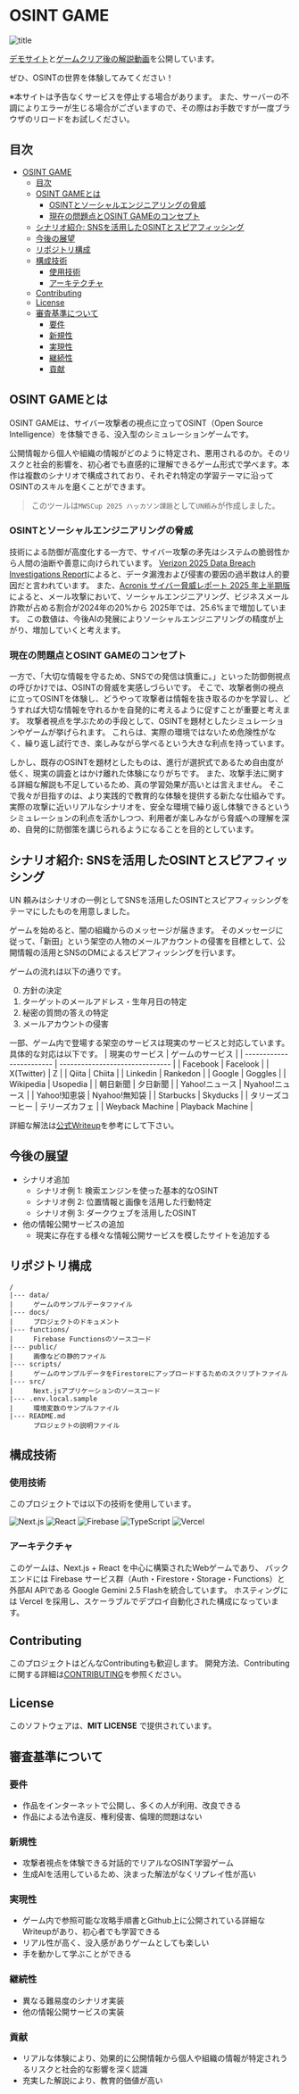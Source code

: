 # OSINT GAME
![title](./docs/img/title.png)

[デモサイト](https://osint-game.vercel.app/)と[ゲームクリア後の解説動画](https://youtu.be/DZABwppGMG8)を公開しています。

ぜひ、OSINTの世界を体験してみてください！

※本サイトは予告なくサービスを停止する場合があります。
また、サーバーの不調によりエラーが生じる場合がございますので、その際はお手数ですが一度ブラウザのリロードをお試しください。

## 目次
- [OSINT GAME](#osint-game)
  - [目次](#目次)
  - [OSINT GAMEとは](#osint-gameとは)
    - [OSINTとソーシャルエンジニアリングの脅威](#osintとソーシャルエンジニアリングの脅威)
    - [現在の問題点とOSINT GAMEのコンセプト](#現在の問題点とosint-gameのコンセプト)
  - [シナリオ紹介: SNSを活用したOSINTとスピアフィッシング](#シナリオ紹介-snsを活用したosintとスピアフィッシング)
  - [今後の展望](#今後の展望)
  - [リポジトリ構成](#リポジトリ構成)
  - [構成技術](#構成技術)
    - [使用技術](#使用技術)
    - [アーキテクチャ](#アーキテクチャ)
  - [Contributing](#contributing)
  - [License](#license)
  - [審査基準について](#審査基準について)
    - [要件](#要件)
    - [新規性](#新規性)
    - [実現性](#実現性)
    - [継続性](#継続性)
    - [貢献](#貢献)

## OSINT GAMEとは
OSINT GAMEは、サイバー攻撃者の視点に立ってOSINT（Open Source Intelligence）を体験できる、没入型のシミュレーションゲームです。

公開情報から個人や組織の情報がどのように特定され、悪用されるのか。そのリスクと社会的影響を、初心者でも直感的に理解できるゲーム形式で学べます。本作は複数のシナリオで構成されており、それぞれ特定の学習テーマに沿ってOSINTのスキルを磨くことができます。

> このツールは`MWSCup 2025 ハッカソン課題`として`UN頼み`が作成しました。

### OSINTとソーシャルエンジニアリングの脅威
技術による防御が高度化する一方で、サイバー攻撃の矛先はシステムの脆弱性から人間の油断や善意に向けられています。
[Verizon 2025 Data Breach Investigations Report](https://www.verizon.com/business/resources/infographics/2025-dbir-smb-snapshot.pdf)によると、データ漏洩および侵害の要因の過半数は人的要因だと言われています。
また、[Acronis サイバー脅威レポート 2025 年上半期版](https://www.acronis.com/ja-jp/resource-center/resource/acronis-cyberthreats-report-h1-2025/)によると、メール攻撃において、ソーシャルエンジニアリング、ビジネスメール詐欺が占める割合が2024年の20%から 2025年では、25.6%まで増加しています。
この数値は、今後AIの発展によりソーシャルエンジニアリングの精度が上がり、増加していくと考えます。

### 現在の問題点とOSINT GAMEのコンセプト
一方で、「大切な情報を守るため、SNSでの発信は慎重に。」といった防御側視点の呼びかけでは、OSINTの脅威を実感しづらいです。
そこで、攻撃者側の視点に立ってOSINTを体験し、どうやって攻撃者は情報を抜き取るのかを学習し、どうすれば大切な情報を守れるかを自発的に考えるように促すことが重要と考えます。
攻撃者視点を学ぶための手段として、OSINTを題材としたシミュレーションやゲームが挙げられます。
これらは、実際の環境ではないため危険性がなく、繰り返し試行でき、楽しみながら学べるという大きな利点を持っています。

しかし、既存のOSINTを題材としたものは、進行が選択式であるため自由度が低く、現実の調査とはかけ離れた体験になりがちです。
また、攻撃手法に関する詳細な解説も不足しているため、真の学習効果が高いとは言えません。
そこで我々が目指すのは、より実践的で教育的な体験を提供する新たな仕組みです。実際の攻撃に近いリアルなシナリオを、安全な環境で繰り返し体験できるというシミュレーションの利点を活かしつつ、利用者が楽しみながら脅威への理解を深め、自発的に防御策を講じられるようになることを目的としています。

## シナリオ紹介: SNSを活用したOSINTとスピアフィッシング
UN 頼みはシナリオの一例としてSNSを活用したOSINTとスピアフィッシングをテーマにしたものを用意しました。

ゲームを始めると、闇の組織からのメッセージが届きます。
そのメッセージに従って、「新田」という架空の人物のメールアカウントの侵害を目標として、公開情報の活用とSNSのDMによるスピアフィッシングを行います。

ゲームの流れは以下の通りです。

0. 方針の決定
1. ターゲットのメールアドレス・生年月日の特定
2. 秘密の質問の答えの特定
3. メールアカウントの侵害

一部、ゲーム内で登場する架空のサービスは現実のサービスと対応しています。
具体的な対応は以下です。
| 現実のサービス              | ゲームのサービス                  |
| ------------------------ | ------------------------------- |
| Facebook                 | Facelook                        |
| X(Twitter)               | Z                               |
| Qiita                    | Chiita                          |
| Linkedin                 | Rankedon                        |
| Google                   | Goggles                         |
| Wikipedia                | Usopedia                        |
| 朝日新聞                  | 夕日新聞                          |
| Yahoo!ニュース            | Nyahoo!ニュース                   |
| Yahoo!知恵袋              | Nyahoo!無知袋                    |
| Starbucks                | Skyducks                        |
| タリーズコーヒー            | テリーズカフェ                    |
| Weyback Machine          | Playback Machine                |

詳細な解法は[公式Writeup](./docs/writeup.pdf)を参考にして下さい。

## 今後の展望
- シナリオ追加
  - シナリオ例 1: 検索エンジンを使った基本的なOSINT
  - シナリオ例 2: 位置情報と画像を活用した行動特定
  - シナリオ例 3: ダークウェブを活用したOSINT
- 他の情報公開サービスの追加
  - 現実に存在する様々な情報公開サービスを模したサイトを追加する


## リポジトリ構成
```plaintext
/
|--- data/
|     ゲームのサンプルデータファイル
|--- docs/
|     プロジェクトのドキュメント
|--- functions/
|     Firebase Functionsのソースコード
|--- public/
|     画像などの静的ファイル
|--- scripts/
|     ゲームのサンプルデータをFirestoreにアップロードするためのスクリプトファイル
|--- src/
|     Next.jsアプリケーションのソースコード
|--- .env.local.sample
|     環境変数のサンプルファイル
|--- README.md
      プロジェクトの説明ファイル
```
## 構成技術
### 使用技術
このプロジェクトでは以下の技術を使用しています。
<p align="left">
  <img src="https://img.shields.io/badge/Next.js-000000?style=for-the-badge&logo=nextdotjs&logoColor=white" alt="Next.js" />
  <img src="https://img.shields.io/badge/React-20232A?style=for-the-badge&logo=react&logoColor=61DAFB" alt="React" />
  <img src="https://img.shields.io/badge/Firebase-FFCA28?style=for-the-badge&logo=firebase&logoColor=black" alt="Firebase" />
  <img src="https://img.shields.io/badge/TypeScript-3178C6?style=for-the-badge&logo=typescript&logoColor=white" alt="TypeScript" />
  <img src="https://img.shields.io/badge/Vercel-000000?style=for-the-badge&logo=vercel&logoColor=white" alt="Vercel" />
</p>

### アーキテクチャ
このゲームは、Next.js + React を中心に構築されたWebゲームであり、
バックエンドには Firebase サービス群（Auth・Firestore・Storage・Functions）と外部AI APIである Google Gemini 2.5 Flashを統合しています。
ホスティングには Vercel を採用し、スケーラブルでデプロイ自動化された構成になっています。


## Contributing
このプロジェクトはどんなContributingも歓迎します。
開発方法、Contributingに関する詳細は[CONTRIBUTING](./CONTRIBUTING.md)を参照ください。

## License
このソフトウェアは、**MIT LICENSE** で提供されています。


## 審査基準について
### 要件
- 作品をインターネットで公開し、多くの人が利用、改良できる
- 作品による法令違反、権利侵害、倫理的問題はない

### 新規性
- 攻撃者視点を体験できる対話的でリアルなOSINT学習ゲーム
- 生成AIを活用しているため、決まった解法がなくリプレイ性が高い

### 実現性
- ゲーム内で参照可能な攻略手順書とGithub上に公開されている詳細なWriteupがあり、初心者でも学習できる
- リアル性が高く、没入感がありゲームとしても楽しい
- 手を動かして学ぶことができる

### 継続性
- 異なる難易度のシナリオ実装
- 他の情報公開サービスの実装

### 貢献
- リアルな体験により、効果的に公開情報から個人や組織の情報が特定されうるリスクと社会的な影響を深く認識
- 充実した解説により、教育的価値が高い
